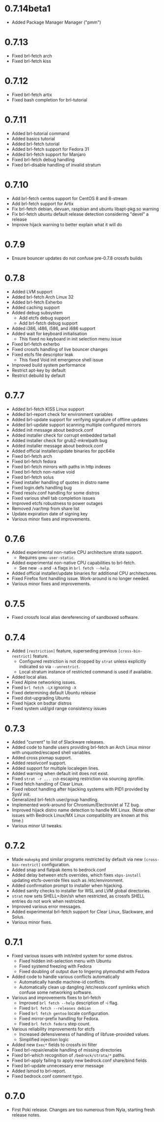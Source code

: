 # 0.7.14beta1

- Added Package Manager Manager ("pmm")

# 0.7.13

- Fixed brl-fetch arch
- Fixed brl-fetch kiss

# 0.7.12

- Fixed brl-fetch artix
- Fixed bash completion for brl-tutorial

# 0.7.11

- Added brl-tutorial command
- Added basics tutorial
- Added brl-fetch tutorial
- Added brl-fetch support for Fedora 31
- Added brl-fetch support for Manjaro
- Fixed brl-fetch debug handling
- Fixed brl-disable handling of invalid stratum

# 0.7.10

- Add brl-fetch centos support for CentOS 8 and 8-stream
- Add brl-fetch support for Artix
- Fix brl-fetch debian, devuan, raspbian and ubuntu libapt-pkg.so warning
- Fix brl-fetch ubuntu default release detection considering "devel" a release
- Improve hijack warning to better explain what it will do

# 0.7.9

- Ensure bouncer updates do not confuse pre-0.7.8 crossfs builds

# 0.7.8

- Added LVM support
- Added brl-fetch Arch Linux 32
- Added brl-fetch Exherbo
- Added caching support
- Added debug subsystem
	- Add etcfs debug support
	- Add brl-fetch debug support
- Added i386, i486, i586, and i686 support
- Added wait for keyboard initialisation
	- This fixed no keyboard in init selection menu issue
- Fixed brl-fetch exherbo
- Fixed crossfs handling of live bouncer changes
- Fixed etcfs file descriptor leak
	- This fixed Void init emergence shell issue
- Improved build system performance
- Restrict apt-key by default
- Restrict debuild by default

# 0.7.7

- Added brl-fetch KISS Linux support
- Added brl-report check for environment variables
- Added brl-update support for verifying signature of offline updates
- Added brl-update support scanning multiple configured mirrors
- Added init message about bedrock.conf
- Added installer check for corrupt embedded tarball
- Added installer check for grub2-mkrelpath bug
- Added installer message about bedrock.conf
- Added official installer/update binaries for ppc64le
- Fixed brl-fetch arch
- Fixed brl-fetch fedora
- Fixed brl-fetch mirrors with paths in http indexes
- Fixed brl-fetch non-native void
- Fixed brl-fetch solus
- Fixed installer handling of quotes in distro name
- Fixed login.defs handling bug
- Fixed resolv.conf handling for some distros
- Fixed various shell tab completion issues
- Improved etcfs robustness to power outages
- Removed /var/tmp from share list
- Update expiration date of signing key
- Various minor fixes and improvements.

# 0.7.6

- Added experimental non-native CPU architecture strata support.
	- Requires `qemu-user-static`.
- Added experimental non-native CPU capabilities to brl-fetch.
	- See new `-a` and `-A` flags in `brl fetch --help`.
- Added official installer/update binaries for additional CPU architectures.
- Fixed Firefox font handling issue.  Work-around is no longer needed.
- Various minor fixes and improvements.

# 0.7.5

- Fixed crossfs local alias dereferencing of sandboxed software.

# 0.7.4

- Added `[restriction]` feature, superseding previous `[cross-bin-restrict]` feature.
	- Configured restriction is not dropped by `strat` unless explicitly indicated so via `--unrestrict`.
	- Local stratum instance of restricted command is used if available.
- Added local alias.
- Fixed Alpine networking issues.
- Fixed `brl fetch -LX` ignoring `-X`
- Fixed determining default Ubuntu release
- Fixed dist-upgrading Ubuntu
- Fixed hijack on bsdtar distros
- Fixed system uid/gid range consistency issues

# 0.7.3

- Added "current" to list of Slackware releases.
- Added code to handle users providing brl-fetch an Arch Linux mirror with
  unquoted/escaped shell variables.
- Added cross pixmap support.
- Added resolvconf support.
- Added support for multiple localegen lines.
- Added warning when default init does not exist.
- Fixed `strat -r ... zsh` escaping restriction via sourcing zprofile.
- Fixed fetch handling of Clear Linux.
- Fixed reboot handling after hijacking systems with PID1 provided by SysV init.
- Generalized brl-fetch user/group handling.
- Implemented work-around for Chromium/Electron/et al TZ bug.
- Improved hijack distro name detection to handle MX Linux. (Note other issues
  with Bedrock Linux/MX Linux compatibility are known at this time.)
- Various minor UI tweaks.

# 0.7.2

- Made `makepkg` and similar programs restricted by default via new
  `[cross-bin-restrict]` configuration.
- Added snap and flatpak items to bedrock.conf
- Added delay between etcfs overrides, which fixes `xbps-install` updating
  etcfs-override files such as /etc/environment.
- Added confirmation prompt to installer when hijacking.
- Added sanity checks to installer for WSL and LVM global directories.
- `strat` now sets SHELL=/bin/sh when restricted, as crossfs SHELL entries do
  not work when restricted.
- Improved various error messages.
- Added experimental brl-fetch support for Clear Linux, Slackware, and Solus.
- Various minor fixes.

# 0.7.1

- Fixed various issues with init/initrd system for some distros.
	- Fixed hidden init-selection menu with Ubuntu
	- Fixed systemd freezing with Fedora
	- Fixed doubling of output due to lingering plymouthd with Fedora
- Added code to handle various conflicts automatically
	- Automatically handle machine-id conflicts
	- Automatically clean up dangling /etc/resolv.conf symlinks which confuse some networking software.
- Various and improvements fixes to brl-fetch
	- Improved `brl fetch --help` description of -i flag.
	- Fixed `brl fetch --releases debian`
	- Fixed `brl fetch gentoo` locale configuration.
	- Fixed mirror-prefix handling for Fedora.
	- Fixed `brl fetch fedora` step count.
- Various reliability improvements for etcfs
	- Increased defensiveness of handling of libfuse-provided values.
	- Simplified injection logic
- Added new `Exec*` fields to crossfs ini filter
- Fixed brl-repair/enable handling of missing directories
- Fixed brl-which recognition of `/bedrock/strata/*` paths.
- Fixed brl-apply failing to apply new bedrock.conf share/bind fields
- Fixed brl-update unnecessary error message
- Added lsmod to brl-report.
- Fixed bedrock.conf comment typo.

# 0.7.0

- First Poki release.  Changes are too numerous from Nyla, starting fresh release notes.
